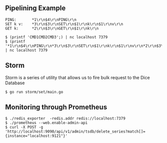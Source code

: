 ## Pipelining Example

```
PING:       *1\r\n$4\r\nPING\r\n
SET k v:    *3\r\n$3\r\nSET\r\n$1\r\nk\r\n$1\r\nv\r\n
GET k:      *2\r\n$3\r\nGET\r\n$1\r\nk\r\n
```

```
$ (printf 'CMD1CMD2CMD3';) | nc localhost 7379
$ (printf '*1\r\n$4\r\nPING\r\n*3\r\n$3\r\nSET\r\n$1\r\nk\r\n$1\r\nv\r\n*2\r\n$3\r\nGET\r\n$1\r\nk\r\n';) | nc localhost 7379
```

## Storm

Storm is a series of utility that allows us to fire bulk request to the Dice Database

```
$ go run storm/set/main.go
```

## Monitoring through Prometheus

```
$ ./redis_exporter  -redis.addr redis://localhost:7379
$ ./prometheus --web.enable-admin-api
$ curl -X POST -g 'http://localhost:9090/api/v1/admin/tsdb/delete_series?match[]={instance="localhost:9121"}'
```

